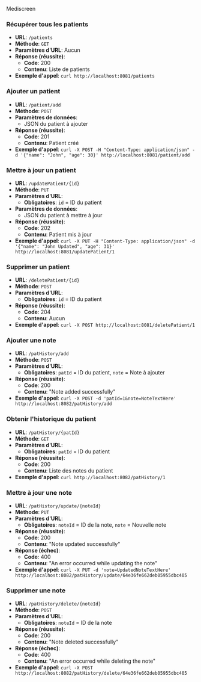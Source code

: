 Mediscreen


### Récupérer tous les patients
- **URL**: `/patients`
- **Méthode**: `GET`
- **Paramètres d'URL**: Aucun
- **Réponse (réussite)**:
  - **Code**: 200
  - **Contenu**: Liste de patients
- **Exemple d'appel**: `curl http://localhost:8081/patients`

### Ajouter un patient
- **URL**: `/patient/add`
- **Méthode**: `POST`
- **Paramètres de données**:
  - JSON du patient à ajouter
- **Réponse (réussite)**:
  - **Code**: 201
  - **Contenu**: Patient créé
- **Exemple d'appel**: `curl -X POST -H "Content-Type: application/json" -d '{"name": "John", "age": 30}' http://localhost:8081/patient/add`

### Mettre à jour un patient
- **URL**: `/updatePatient/{id}`
- **Méthode**: `PUT`
- **Paramètres d'URL**:
  - **Obligatoires**: `id` = ID du patient
- **Paramètres de données**:
  - JSON du patient à mettre à jour
- **Réponse (réussite)**:
  - **Code**: 202
  - **Contenu**: Patient mis à jour
- **Exemple d'appel**: `curl -X PUT -H "Content-Type: application/json" -d '{"name": "John Updated", "age": 31}' http://localhost:8081/updatePatient/1`

### Supprimer un patient
- **URL**: `/deletePatient/{id}`
- **Méthode**: `POST`
- **Paramètres d'URL**:
  - **Obligatoires**: `id` = ID du patient
- **Réponse (réussite)**:
  - **Code**: 204
  - **Contenu**: Aucun
- **Exemple d'appel**: `curl -X POST http://localhost:8081/deletePatient/1`

### Ajouter une note
- **URL**: `/patHistory/add`
- **Méthode**: `POST`
- **Paramètres d'URL**:
  - **Obligatoires**: `patId` = ID du patient, `note` = Note à ajouter
- **Réponse (réussite)**:
  - **Code**: 200
  - **Contenu**: "Note added successfully"
- **Exemple d'appel**: `curl -X POST -d 'patId=1&note=NoteTextHere' http://localhost:8082/patHistory/add`

### Obtenir l'historique du patient
- **URL**: `/patHistory/{patId}`
- **Méthode**: `GET`
- **Paramètres d'URL**:
  - **Obligatoires**: `patId` = ID du patient
- **Réponse (réussite)**:
  - **Code**: 200
  - **Contenu**: Liste des notes du patient
- **Exemple d'appel**: `curl http://localhost:8082/patHistory/1`

### Mettre à jour une note
- **URL**: `/patHistory/update/{noteId}`
- **Méthode**: `PUT`
- **Paramètres d'URL**:
  - **Obligatoires**: `noteId` = ID de la note, `note` = Nouvelle note
- **Réponse (réussite)**:
  - **Code**: 200
  - **Contenu**: "Note updated successfully"
- **Réponse (échec)**:
  - **Code**: 400
  - **Contenu**: "An error occurred while updating the note"
- **Exemple d'appel**: `curl -X PUT -d 'note=UpdatedNoteTextHere' http://localhost:8082/patHistory/update/64e36fe662deb05955dbc405	`

### Supprimer une note
- **URL**: `/patHistory/delete/{noteId}`
- **Méthode**: `POST`
- **Paramètres d'URL**:
  - **Obligatoires**: `noteId` = ID de la note
- **Réponse (réussite)**:
  - **Code**: 200
  - **Contenu**: "Note deleted successfully"
- **Réponse (échec)**:
  - **Code**: 400
  - **Contenu**: "An error occurred while deleting the note"
- **Exemple d'appel**: `curl -X POST http://localhost:8082/patHistory/delete/64e36fe662deb05955dbc405`

